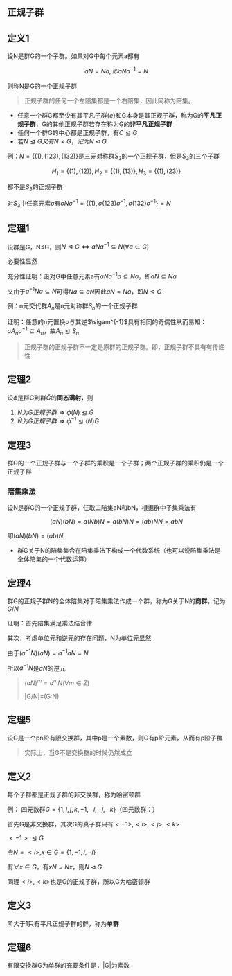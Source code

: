 ## 正规子群

## 定义1

设N是群G的一个子群。如果对G中每个元素a都有

$$aN=Na,即aNa^{-1}=N$$

则称N是G的一个正规子群

> 正规子群的任何一个左陪集都是一个右陪集，因此简称为陪集。

- 任意一个群G都至少有其平凡子群$\{e\}$和G本身是其正规子群，称为G的**平凡正规子群**，G的其他正规子群若存在称为G的**非平凡正规子群**
- 任何一个群G的中心都是正规子群，有$C \trianglelefteq G$
- 若$N\trianglelefteq G 又有 N\neq G，记为 N \triangleleft G$

例：$N=\{(1),(123),(132)\}$是三元对称群$S_3$的一个正规子群，但是$S_3$的三个子群

$$H_1=\{(1),(12)\},H_2=\{(1),(13)\},H_3=\{(1),(23)\}$$

都不是$S_3$的正规子群

对$S_3$中任意元素$\sigma$有$\sigma N\sigma^{-1}=\{(1),\sigma (123)\sigma^{-1},\sigma(132)\sigma^{-1}\}=N$

## 定理1

设群是G，N≤G，则$N\trianglelefteq G\Leftrightarrow aNa^{-1}\subseteq N(\forall a \in G)$

必要性显然

充分性证明：设对G中任意元素a有$aNa^{-1}a\subseteq Na$，即$aN\subseteq Na$

又由于$a^{-1}Na\subseteq N$可得$Na\subseteq aN$因此$aN=Na$，即$N\trianglelefteq G$

例：n元交代群$A_n$是n元对称群$S_n$的一个正规子群

证明：任意的n元置换$\sigma$与其逆$\sigam^{-1}$具有相同的奇偶性从而易知：$\sigma A_n \sigma^{-1}\subseteq A_n$，故$A_n\trianglelefteq S_n$

> 正规子群的正规子群不一定是原群的正规子群。即，正规子群不具有有传递性

## 定理2

设$\phi$是群G到群$\bar{G}$的**同态满射**，则

1. $N为G正规子群\Rightarrow \phi(N)\trianglelefteq\bar{G}$
2. $\bar{N}为\bar{G}正规子群\Rightarrow \phi^{-1}\trianglelefteq (N)G$

## 定理3 

群G的一个正规子群与一个子群的乘积是一个子群；两个正规子群的乘积仍是一个正规子群

### 陪集乘法

设N是群G的一个正规子群，任取二陪集aN和bN，根据群中子集乘法有

$$(aN)(bN)=a(Nb)N=a(bN)N=(ab)NN=abN$$

即$(aN)(bN)=(ab)N$

- 群G关于N的陪集集合在陪集乘法下构成一个代数系统（也可以说陪集乘法是全体陪集的一个代数运算）

## 定理4

群G的正规子群N的全体陪集对于陪集乘法作成一个群，称为G关于N的**商群**，记为$G/N$

证明：首先陪集满足乘法结合律

其次，考虑单位元和逆元的存在问题，N为单位元显然

由于$(a^{-1}N)(aN)=a^{-1}aN=N$

所以$a^{-1}N$是$aN$的逆元

> $(aN)^m=a^mN(\forall m \in Z)$
> 
> |G/N|=(G:N)

## 定理5

设G是一个pn阶有限交换群，其中p是一个素数，则G有p阶元素，从而有p阶子群

> 实际上，当G不是交换群的时候仍然成立


## 定义2

每个子群都是正规子群的非交换群，称为哈密顿群

例： 四元数群$G=\{1,i,j,k,-1,-i,-j,-k\}$（四元数群：）

首先G是非交换群，其次G的真子群只有$<-1>,<i>,<j>,<k>$

$<-1>\trianglelefteq G$

令$N=<i>,x\in G=\{1,-1,i,-i\}$

有$\forall x\in G$，有$xN=Nx$，则$N\triangleleft G$

同理$<j>,<k>$也是G的正规子群，所以G为哈密顿群

## 定义3

阶大于1只有平凡正规子群的群，称为**单群**

## 定理6

有限交换群G为单群的充要条件是，|G|为素数